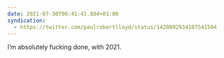 ```yaml
---
date: 2021-07-30T00:41:41.804+01:00
syndication:
  - https://twitter.com/paulrobertlloyd/status/1420892934107541504
---
```


I’m absolutely fucking done, with 2021.
